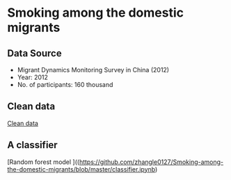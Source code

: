 # Smoking among the domestic migrants

## Data Source
- Migrant Dynamics Monitoring Survey in China (2012)
- Year: 2012
- No. of participants: 160 thousand

## Clean data
[Clean data](https://github.com/zhangle0127/Smoking-among-the-domestic-migrants/blob/master/clean_data.ipynb)

## A classifier
[Random forest model ]((https://github.com/zhangle0127/Smoking-among-the-domestic-migrants/blob/master/classifier.ipynb)

